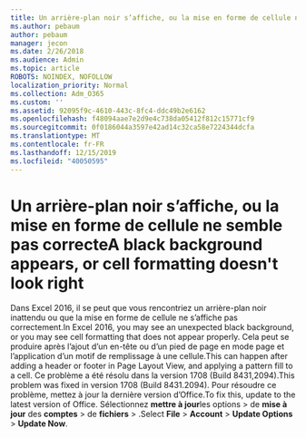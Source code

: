```yaml
---
title: Un arrière-plan noir s’affiche, ou la mise en forme de cellule ne semble pas correcte
ms.author: pebaum
author: pebaum
manager: jecon
ms.date: 2/26/2018
ms.audience: Admin
ms.topic: article
ROBOTS: NOINDEX, NOFOLLOW
localization_priority: Normal
ms.collection: Adm_O365
ms.custom: ''
ms.assetid: 92095f9c-4610-443c-8fc4-ddc49b2e6162
ms.openlocfilehash: f48094aae7e2d9e4c738da05412f812c15771cf9
ms.sourcegitcommit: 0f0186044a3597e42ad14c32ca58e7224344dcfa
ms.translationtype: MT
ms.contentlocale: fr-FR
ms.lasthandoff: 12/15/2019
ms.locfileid: "40050595"
---
```

# <a name="a-black-background-appears-or-cell-formatting-doesnt-look-right"></a><span data-ttu-id="f4902-102">Un arrière-plan noir s’affiche, ou la mise en forme de cellule ne semble pas correcte</span><span class="sxs-lookup"><span data-stu-id="f4902-102">A black background appears, or cell formatting doesn't look right</span></span>

<span data-ttu-id="f4902-103">Dans Excel 2016, il se peut que vous rencontriez un arrière-plan noir inattendu ou que la mise en forme de cellule ne s’affiche pas correctement.</span><span class="sxs-lookup"><span data-stu-id="f4902-103">In Excel 2016, you may see an unexpected black background, or you may see cell formatting that does not appear properly.</span></span> <span data-ttu-id="f4902-104">Cela peut se produire après l’ajout d’un en-tête ou d’un pied de page en mode page et l’application d’un motif de remplissage à une cellule.</span><span class="sxs-lookup"><span data-stu-id="f4902-104">This can happen after adding a header or footer in Page Layout View, and applying a pattern fill to a cell.</span></span> <span data-ttu-id="f4902-105">Ce problème a été résolu dans la version 1708 (Build 8431,2094).</span><span class="sxs-lookup"><span data-stu-id="f4902-105">This problem was fixed in version 1708 (Build 8431.2094).</span></span> <span data-ttu-id="f4902-106">Pour résoudre ce problème, mettez à jour la dernière version d’Office.</span><span class="sxs-lookup"><span data-stu-id="f4902-106">To fix this, update to the latest version of Office.</span></span> <span data-ttu-id="f4902-107">Sélectionnez **mettre à jour**les options \> de **mise à jour** des **comptes** \> de **fichiers** \> .</span><span class="sxs-lookup"><span data-stu-id="f4902-107">Select **File** \> **Account** \> **Update Options** \> **Update Now**.</span></span>
  

